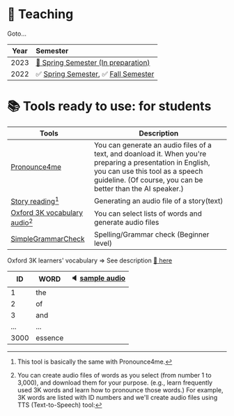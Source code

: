 # 📗 Teaching

Goto...  

|Year | Semester |  
|:---:|:---|  
|2023|[🚸 Spring Semester (In preparation)](https://github.com/MK316/Spring2023/blob/main/README.md)| 
|2022|✅ [Spring Semester](/S2022.md), ✅ [Fall Semester](https://github.com/MK316/Fall2022/blob/main/README.md)|  




# 📚 **Tools ready to use: for students**

| Tools | Description |
|--|--|
|[Pronounce4me](https://github.com/MK316/Spring2023/blob/main/Pronounce4me.ipynb)|You can generate an audio files of a text, and doanload it. When you're preparing a presentation in English, you can use this tool as a speech guideline. (Of course, you can be better than the AI speaker.)| 
|[Story reading](https://github.com/MK316/applications/blob/main/Bedtimestory_tts.ipynb)[^1]| Generating an audio file of a story(text)|  
|[Oxford 3K vocabulary audio](https://github.com/MK316/applications/blob/main/Oxford3K.ipynb)[^2]| You can select lists of words and generate audio files|
|[SimpleGrammarCheck](https://github.com/MK316/Spring2023/blob/main/SpellingCheck_begins.ipynb)| Spelling/Grammar check (Beginner level)|  

[^1]: This tool is basically the same with Pronounce4me.
[^2]: You can create audio files of words as you select (from number 1 to 3,000), and download them for your purpose. (e.g., learn frequently used 3K words and learn how to pronounce those words.) For example, 3K words are listed with ID numbers and we'll create audio files using TTS (Text-to-Speech) tool:

Oxford 3K learners' vocabulary 
=> See description [🔗 here](https://www.oxfordlearnersdictionaries.com/about/wordlists/oxford3000-5000)  

| ID | WORD | 🔈 [sample audio](/res/myaudio.mp4)|  
|---|---|---|    
| 1 | the | |  
| 2 | of | |  
| 3 | and | |  
| ... | ... | |  
| 3000 | essence | |  



